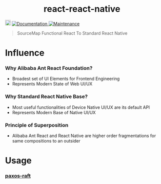 <h1 align="center">react-react-native </h1>
<p>
  <a href="https://www.npmjs.com/package/react-react-native"><img src="https://badge.fury.io/js/react-react-native.svg" alt="npm version" height="18"></a>
  <a href="https://github.com/paxos-raft/paxos-raft/tree/master/packages/react-react-native#readme" target="_blank">
    <img alt="Documentation" src="https://img.shields.io/badge/documentation-yes-brightgreen.svg" />
  </a>
  <a href="https://github.com/paxos-raft/paxos-raft/graphs/commit-activity" target="_blank">
    <img alt="Maintenance" src="https://img.shields.io/badge/Maintained%3F-yes-green.svg" />
  </a>
</p>

> SourceMap Functional React To Standard React Native

# Influence

### Why Alibaba Ant React Foundation? 
* Broadest set of UI Elements for Frontend Engineering
* Represents Modern State of Web UI/UX 

### Why Standard React Native Base?
* Most useful functionalities of Device Native UI/UX are its default API
* Represents Modern Base of Native UI/UX 

### Principle of Superposition
* Alibaba Ant React and React Native are higher order fragmentations for same compositions to an outsider

# Usage
### [paxos-raft](https://github.com/paxos-raft/paxos-raft#readme)

